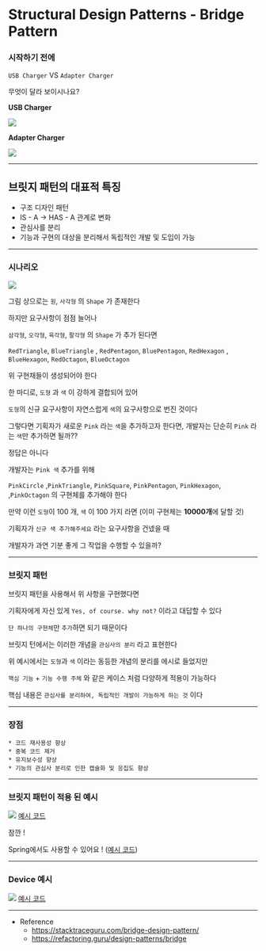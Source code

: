 # Structural Design Patterns - Bridge Pattern

### 시작하기 전에

`USB Charger` VS `Adapter Charger`

무엇이 달라 보이시나요?

**USB Charger**

![](study/DesignPattern/asset/bridge/bridge-usb-charger.png)

**Adapter Charger**

![](study/DesignPattern/asset/bridge/bridge-adapter-charger.png)

-- --

## 브릿지 패턴의 대표적 특징

* 구조 디자인 패턴 
* IS - A -> HAS - A 관계로 변화
* 관심사를 분리
* 기능과 구현의 대상을 분리해서 독립적인 개발 및 도입이 가능

-- --

### 시나리오

![](study/DesignPattern/asset/bridge/bridge-scenario.png)

그림 상으로는 `원`, `사각형` 의 `Shape` 가 존재한다

하지만 요구사항이 점점 늘어나

`삼각형`, `오각형`, `육각형`, `팔각형` 의 `Shape` 가 추가 된다면

`RedTriangle`, `BlueTriangle` , `RedPentagon`, `BluePentagon`, `RedHexagon` , `BlueHexagon`, `RedOctagon`, `BlueOctagon`

위 구현채들이 생성되어야 한다

한 마디로, `도형` 과 `색` 이 강하게 결합되어 있어

`도형`의 신규 요구사항이 자연스럽게 `색`의 요구사항으로 번진 것이다

그렇다면 기획자가 새로운 `Pink` 라는 `색`을 추가하고자 한다면, 개발자는 단순히 `Pink` 라는 `색`만 추가하면 될까??

정답은 아니다

개발자는 `Pink 색` 추가를 위해

`PinkCircle` ,`PinkTriangle`, `PinkSquare`, `PinkPentagon`, `PinkHexagon`, ,`PinkOctagon` 의 구현체를 추가해야 한다

만약 이런 `도형`이 100 개, `색` 이 100 가지 라면 (이미 구현체는 **10000개**에 달할 것)

기획자가 `신규 색 추가해주세요` 라는 요구사항을 건넸을 때

개발자가 과연 기분 좋게 그 작업을 수행할 수 있을까?

-- --

### 브릿지 패턴

브릿지 패턴을 사용해서 위 사항을 구현했다면

기획자에게 자신 있게 `Yes, of course. why not?` 이라고 대답할 수 있다

`단 하나의 구현체`만 `추가`하면 되기 때문이다

브릿지 턴에서는 이러한 개념을 `관심사의 분리` 라고 표현한다

위 예시에서는 `도형`과 `색` 이라는 동등한 개념의 분리를 에시로 들었지만

`핵심 기능` + `기능 수행 주체` 와 같은 케이스 처럼 다양하게 적용이 가능하다

핵심 내용은 `관심사를 분리하여, 독립적인 개발이 가능하게 하는 것` 이다

-- --

### 장점

    * 코드 재사용성 향상
    * 중복 코드 제거
    * 유지보수성 향상
    * 기능의 관심사 분리로 인한 캡슐화 및 응집도 향상

-- --

### 브릿지 패턴이 적용 된 예시

![](study/DesignPattern/asset/bridge/bridge-uml.png)
[예시 코드](https://github.com/meeingjae/software-design/tree/master/src/main/java/com/software/design/bridge/store)

잠깐 !

Spring에서도 사용할 수 있어요 ! ([예시 코드](https://github.com/meeingjae/software-design/tree/master/src/main/java/com/software/design/bridge/storebean))
-- --

### Device 예시

![](study/DesignPattern/asset/bridge/bridge-guru-example.png)
[예시 코드](https://github.com/meeingjae/software-design/tree/master/src/main/java/com/software/design/bridge/device)

-- --

* Reference
    * https://stacktraceguru.com/bridge-design-pattern/
    * https://refactoring.guru/design-patterns/bridge
